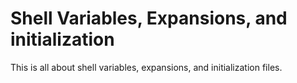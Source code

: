 # Shell Variables, Expansions, and initialization
This is all about shell variables, expansions, and initialization files.
